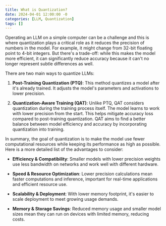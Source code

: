 ```yaml
---
title: What is Quantization?
date: 2024-04-01 12:00:00 -0
categories: [LLM, Quantization]
tags: []
---
```


Operating an LLM on a simple computer can be a challenge and this is where quantization plays a critical role as it reduces the precision of numbers in the model. For example, it might change from 32-bit floating point to 4-bit integers. But there's a trade-off: while this makes the model more efficient, it can significantly reduce accuracy because it can't no longer represent subtle differences as well.

There are two main ways to quantize LLMs:

1. **Post-Training Quantization (PTQ)**: This method quantizes a model after it's already trained. It adjusts the model's parameters and activations to lower precision.

2. **Quantization-Aware Training (QAT)**: Unlike PTQ, QAT considers quantization during the training process itself. The model learns to work with lower precision from the start. This helps mitigate accuracy loss compared to post-training quantization. QAT aims to find a better balance between model efficiency and accuracy by incorporating quantization into training.

In summary, the goal of quantization is to make the model use fewer computational resources while keeping its performance as high as possible. Here is a more detailed list of the advantages to consider:

- **Efficiency & Compatibility**: Smaller models with lower precision weights use less bandwidth on networks and work well with different hardware.

- **Speed & Resource Optimization**: Lower precision calculations mean faster computations and inference, important for real-time applications and efficient resource use.

- **Scalability & Deployment**: With lower memory footprint, it's easier to scale deployment to meet growing usage demands.

- **Memory & Storage Savings**: Reduced memory usage and smaller model sizes mean they can run on devices with limited memory, reducing costs.